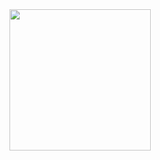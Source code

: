 <img src="https://github.com/4072-jenish/leb_work_3.1/assets/150036720/13090827-ac1d-4a0a-8261-2884ae0bc4d3" width="250">
